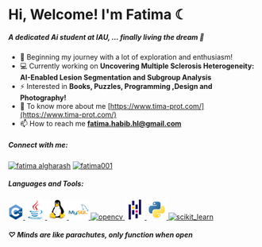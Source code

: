 <h1 align="left"> Hi, Welcome! I'm Fatima  ☾ </h1>

<h5 align="left">A dedicated Ai student at IAU, ... finally living the dream 🦾</h5>

- 🔭 Beginning my journey with a lot of exploration and enthusiasm!
- 💻 Currently working on **Uncovering Multiple Sclerosis Heterogeneity: AI-Enabled Lesion Segmentation and Subgroup Analysis**
- ⚡ Interested in **Books, Puzzles, Programming ,Design and Photography!**
- 📄 To know more about me [https://www.tima-prot.com/](https://www.tima-prot.com/)
- 📫 How to reach me **fatima.habib.hl@gmail.com**

<h5 align="left">Connect with me:</h5>
<p align="left">
<a href="https://linkedin.com/in/fatima algharash" target="blank"><img align="center" src="https://raw.githubusercontent.com/rahuldkjain/github-profile-readme-generator/master/src/images/icons/Social/linked-in-alt.svg" alt="fatima algharash" height="20" width="30" /></a>
<a href="https://kaggle.com/fatima001" target="blank"><img align="center" src="https://raw.githubusercontent.com/rahuldkjain/github-profile-readme-generator/master/src/images/icons/Social/kaggle.svg" alt="fatima001" height="20" width="30" /></a>
</p>

<h5 align="left">Languages and Tools:</h5>
<p align="left"> <a href="https://www.w3schools.com/cpp/" target="_blank" rel="noreferrer"> <img src="https://raw.githubusercontent.com/devicons/devicon/master/icons/cplusplus/cplusplus-original.svg" alt="cplusplus" width="30" height="30"/> </a> <a href="https://www.java.com" target="_blank" rel="noreferrer"> <img src="https://raw.githubusercontent.com/devicons/devicon/master/icons/java/java-original.svg" alt="java" width="40" height="40"/> </a> <a href="https://www.linux.org/" target="_blank" rel="noreferrer"> <img src="https://raw.githubusercontent.com/devicons/devicon/master/icons/linux/linux-original.svg" alt="linux" width="40" height="40"/> </a> <a href="https://www.mysql.com/" target="_blank" rel="noreferrer"> <img src="https://raw.githubusercontent.com/devicons/devicon/master/icons/mysql/mysql-original-wordmark.svg" alt="mysql" width="40" height="40"/> </a> <a href="https://opencv.org/" target="_blank" rel="noreferrer"> <img src="https://www.vectorlogo.zone/logos/opencv/opencv-icon.svg" alt="opencv" width="40" height="40"/> </a> <a href="https://pandas.pydata.org/" target="_blank" rel="noreferrer"> <img src="https://raw.githubusercontent.com/devicons/devicon/2ae2a900d2f041da66e950e4d48052658d850630/icons/pandas/pandas-original.svg" alt="pandas" width="40" height="40"/> </a> <a href="https://www.python.org" target="_blank" rel="noreferrer"> <img src="https://raw.githubusercontent.com/devicons/devicon/master/icons/python/python-original.svg" alt="python" width="40" height="40"/> </a> <a href="https://scikit-learn.org/" target="_blank" rel="noreferrer"> <img src="https://upload.wikimedia.org/wikipedia/commons/0/05/Scikit_learn_logo_small.svg" alt="scikit_learn" width="40" height="40"/> </a> </p>

<h5 align="left"> ♡ Minds are like parachutes, only function when open </h5>
